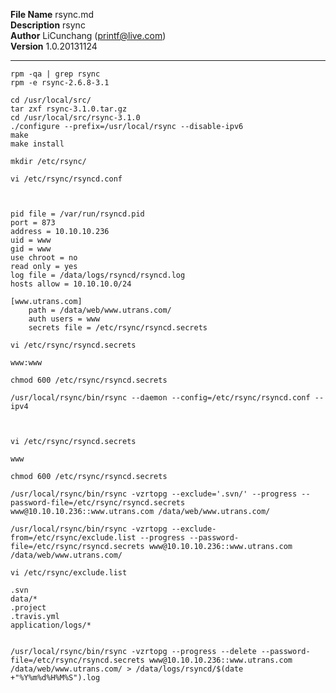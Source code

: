 **File Name** rsync.md  
**Description**  rsync    
**Author** LiCunchang (printf@live.com)  
**Version** 1.0.20131124  

------

    rpm -qa | grep rsync 
    rpm -e rsync-2.6.8-3.1 

    cd /usr/local/src/
    tar zxf rsync-3.1.0.tar.gz
    cd /usr/local/src/rsync-3.1.0
    ./configure --prefix=/usr/local/rsync --disable-ipv6
    make
    make install

    mkdir /etc/rsync/

    vi /etc/rsync/rsyncd.conf
    


    pid file = /var/run/rsyncd.pid 
    port = 873 
    address = 10.10.10.236
    uid = www
    gid = www
    use chroot = no
    read only = yes
    log file = /data/logs/rsyncd/rsyncd.log
    hosts allow = 10.10.10.0/24

    [www.utrans.com]
        path = /data/web/www.utrans.com/
        auth users = www
        secrets file = /etc/rsync/rsyncd.secrets

    vi /etc/rsync/rsyncd.secrets

    www:www

    chmod 600 /etc/rsync/rsyncd.secrets

    /usr/local/rsync/bin/rsync --daemon --config=/etc/rsync/rsyncd.conf --ipv4



    vi /etc/rsync/rsyncd.secrets

    www

    chmod 600 /etc/rsync/rsyncd.secrets

    /usr/local/rsync/bin/rsync -vzrtopg --exclude='.svn/' --progress --password-file=/etc/rsync/rsyncd.secrets www@10.10.10.236::www.utrans.com /data/web/www.utrans.com/

    /usr/local/rsync/bin/rsync -vzrtopg --exclude-from=/etc/rsync/exclude.list --progress --password-file=/etc/rsync/rsyncd.secrets www@10.10.10.236::www.utrans.com /data/web/www.utrans.com/

    vi /etc/rsync/exclude.list
    
    .svn
    data/*
    .project
    .travis.yml
    application/logs/*


    /usr/local/rsync/bin/rsync -vzrtopg --progress --delete --password-file=/etc/rsync/rsyncd.secrets www@10.10.10.236::www.utrans.com /data/web/www.utrans.com/ > /data/logs/rsyncd/$(date +"%Y%m%d%H%M%S").log
